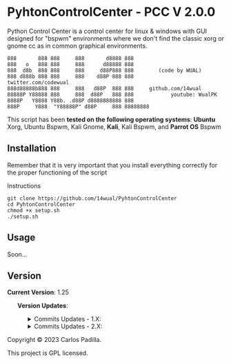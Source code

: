 # PyhtonControlCenter - PCC V 2.0.0
Python Control Center is a control center for linux & windows with GUI designed for "bspwm" environments where we don't find the classic xorg or gnome cc as in common graphical environments.

```
888       888 888     888       d8888 888
888   o   888 888     888      d88888 888
888  d8b  888 888     888     d88P888 888        (code by WUAL)
888 d888b 888 888     888    d88P 888 888            twitter.com/codewual
888d88888b888 888     888   d88P  888 888     github.com/14wual
88888P Y88888 888     888  d88P   888 888            youtube: WualPK
8888P   Y8888 Y88b. .d88P d8888888888 888     
888P     Y888  "Y88888P" d88P     888 88888888
```

<p>This script has been <b>tested on the following operating systems</b>: <b>Ubuntu</b> Xorg, Ubuntu Bspwm, Kali Gnome, <b>Kali</b>, Kali Bspwm, and <b>Parrot OS</b> Bspwm</p>


<h2>Installation</h2>

<p>Remember that it is very important that you install everything correctly for the proper functioning of the script</p>

<p>Instructions</p>

```
git clone https://github.com/14wual/PyhtonControlCenter
cd PyhtonControlCenter
chmod +x setup.sh
./setup.sh
```

## Usage

Soon...

<h2>Version</h2>
<p><b>Current Version</b>: 1.25</p>
<ul>
    <p><b>Version Updates</b>:</p>
    <ul>
        <details>
            <summary>Commits Updates - 1.X:</summary>
            <ul>
                <details>
                    <summary>Version 1.01</summary>
                    <ul>
                        <li>03-nov-22 / 20-nov-22 </li>
                        <ul>
                            <li>Scheduled Script Modules</li>
                            <ul>
                                <li>Wifi module with their respective options</li>
                                <li>Bluetooth module with their respective options</li>
                                <li>Status module with their respective options</li>
                                <li>Lock module</li>
                                <li>Sound module with their respective options</li>
                                <li>Brightness module</li>
                            </ul>
                        </ul>
                    </ul>
                </details>
            </ul>
            <ul>
                <details>
                    <summary>Version 1.05</summary>
                    <ul>
                        <li>23-nov-22 </li>
                        <ul>
                            <li>Creation of the repository: <a href="https://github.com/14wual/PyhtonControlCenter"></a><b>PCC</b></li>
                            <li><b>Main Script Post</b></li>
                            <li>Version V1 of the README.md file (<i>RDME-V01</i>)</li>
                        </ul>
                    </ul>
                </details>
            </ul>
            <ul>
                <details>
                    <summary>Version 1.08</summary>
                    <ul>
                        <li>23-nov-22</li>
                        <ul>
                            <li>Posted the code and scripts py of the <b>scripts individually</b>. Find them <a href="scripts">here</a></li>
                            <li>Updated installation and requirements file</li>
                            <li>Updated README.md file (<i>RDME-V05</i>)</li>
                        </ul>
                    </ul>
                </details>
            </ul>
            <ul>
                <details>
                    <summary>Version 1.10</summary>
                    <ul>
                        <li>24-nov-22 </li>
                        <ul>
                            <li><b>Terminal command created</b></li>
                            <li>PCC file (<i>sh</i>) upload (command)</li>
                            <li>Updated README.md file (<i>RDME-V09</i>)</li>
                            <li><b>Posted PCC Options</b> Dirs && Scripts</li>
                        </ul>
                    </ul>
                </details>
            </ul>
            <ul>
                <details>
                    <summary>Version 1.30</summary>
                    <ul>
                        <li>27-nov-22</li>
                        <ul>
                            <li><b>Setup file</b> (setup.py) <b>bugs fixed</b></li>
                            <li>Check file for "options" <b> folder posted</b></li>
                            <li>Updated README.md file</li>
                        </ul>
                    </ul>
                </details>
            </ul>
        </details>
        <details>
            <summary>Commits Updates - 2.X:</summary>
            After a small stagnation in the work of the script, PCC returns in its most complex version and with this, its latest version, or at least on December 1, 2023.

PCC returns in all its splendor, and it is that a way has been found to have a simple and functional graphical interface, with complete backward compatibility between Windows and Linux systems, and of course, compatible with the environment for which it was created, "BSPWM".

What does this new version add?

PCC has been programmed from scratch, this time making use of pages in python scripts for more efficient code reading and scripting.

Improvements:

[Wifi]
  - In the label where the Wi-Fi functionalities are chosen, a message will be displayed depending on whether the Wi-Fi is connected or not, and to which SSID it is connected.
  - Fixed bugs that wouldn't let you connect to a specific SSID. Now, when choosing this functionality, a pop-up window will appear with all the Wi-Fi in button mode, with a text entry to write the password and finally, a button that will execute a function to connect to that access point.
  - The function will open (as is done as a general rule in all control centers) the Wi-Fi configuration window, regardless of whether it is a Windows or Linux Operating System.
  - The "Turn ON/OFF Wifi" function has not undergone many changes if we refer to the user or the developer

[Drums]
  - This has been my favorite module in the update, and it is that this is simply made up of two labels, the image and the text. The image is made up of three images depending on the state it is in (normal, low battery, charging). The texts are formed as follows: "MESSAGE + Battery Percentage". The message, like the image, varies between states, which are: normal, low battery, high battery, charging.

[Bright]
  - This functionality has been improved. Like the rest of the project, it is compatible with linux and windows and as an improvement, the brightness control is independent of the screen you are using, now it can be used with several screens at the same time. But speaking about the user, now it is a "Slide Bar", which works like the common cc.

[Device-Mode]
  - Here we talk about 4 modes (lock screen, power off, restart and log out). These have not changed in algorithm, the new thing apart from the GUI, is that now when "clicking" on any of the options, a confirmation pop-up window appears.

[Other-GUI]
  - The program is not scalable.
  - This also has a function that makes it always stay at the top, since this program is designed to execute the action and close it.

[Bluetooth]
  - In the label where the Bluetooth functionalities are chosen, a message will be displayed depending on whether the Wi-Fi is enabled or not.

[SETUP]
  - Once again, the requirements must be installed, since this script brings many new libraries. There is a new way to install them (read README.md)

To ADD (For version 3.0)

[Bluetooth]
  - Bugs that did not allow connecting to a specific Device have been fixed. Now, when choosing this functionality, a pop-up window will appear with all the devices in button mode that, when clicked, will execute a function to connect to that device.
  - The function will open (as is done as a general rule in all control centers) the Bluetooth configuration window, regardless of whether it is a Windows or Linux Operating System.
  - The "Turn ON/OFF Bluetooth" function has not undergone many changes if we refer to the user or the developer

[AUDIO]
  - Currently, the "Slide Bar" is added, but like the bluethooth function, it is disabled, waiting for the third update.
    </ul>
    
</ul>


Copyright © 2023 Carlos Padilla.

This project is GPL licensed.
